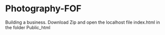 Photography-FOF
===============

Building a business.
Download Zip and open the localhost file index.html in the folder Public_html
